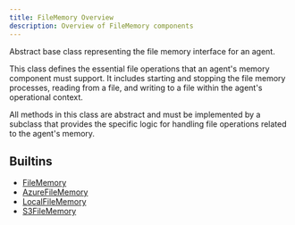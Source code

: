 ```yaml
---
title: FileMemory Overview
description: Overview of FileMemory components
---
```


Abstract base class representing the file memory interface for an agent.

This class defines the essential file operations that an agent's memory component
must support. It includes starting and stopping the file memory processes,
reading from a file, and writing to a file within the agent's operational context.

All methods in this class are abstract and must be implemented by a subclass
that provides the specific logic for handling file operations related to the
agent's memory.

## Builtins
* [FileMemory](/docs/components/filememory/filememory/)
* [AzureFileMemory](/docs/components/filememory/azurefilememory/)
* [LocalFileMemory](/docs/components/filememory/localfilememory/)
* [S3FileMemory](/docs/components/filememory/s3filememory/)